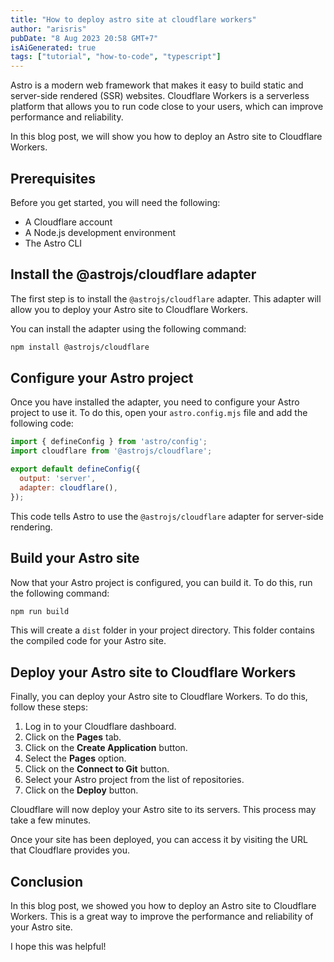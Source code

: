 ```yaml
---
title: "How to deploy astro site at cloudflare workers"
author: "arisris"
pubDate: "8 Aug 2023 20:58 GMT+7"
isAiGenerated: true
tags: ["tutorial", "how-to-code", "typescript"]
---
```


Astro is a modern web framework that makes it easy to build static and server-side rendered (SSR) websites. Cloudflare Workers is a serverless platform that allows you to run code close to your users, which can improve performance and reliability.

In this blog post, we will show you how to deploy an Astro site to Cloudflare Workers.

## Prerequisites

Before you get started, you will need the following:

* A Cloudflare account
* A Node.js development environment
* The Astro CLI

## Install the @astrojs/cloudflare adapter

The first step is to install the `@astrojs/cloudflare` adapter. This adapter will allow you to deploy your Astro site to Cloudflare Workers.

You can install the adapter using the following command:

```sh
npm install @astrojs/cloudflare
```

## Configure your Astro project

Once you have installed the adapter, you need to configure your Astro project to use it. To do this, open your `astro.config.mjs` file and add the following code:

```js
import { defineConfig } from 'astro/config';
import cloudflare from '@astrojs/cloudflare';

export default defineConfig({
  output: 'server',
  adapter: cloudflare(),
});
```

This code tells Astro to use the `@astrojs/cloudflare` adapter for server-side rendering.

## Build your Astro site

Now that your Astro project is configured, you can build it. To do this, run the following command:

```sh
npm run build
```

This will create a `dist` folder in your project directory. This folder contains the compiled code for your Astro site.

## Deploy your Astro site to Cloudflare Workers

Finally, you can deploy your Astro site to Cloudflare Workers. To do this, follow these steps:

1. Log in to your Cloudflare dashboard.
2. Click on the **Pages** tab.
3. Click on the **Create Application** button.
4. Select the **Pages** option.
5. Click on the **Connect to Git** button.
6. Select your Astro project from the list of repositories.
7. Click on the **Deploy** button.

Cloudflare will now deploy your Astro site to its servers. This process may take a few minutes.

Once your site has been deployed, you can access it by visiting the URL that Cloudflare provides you.

## Conclusion

In this blog post, we showed you how to deploy an Astro site to Cloudflare Workers. This is a great way to improve the performance and reliability of your Astro site.

I hope this was helpful!